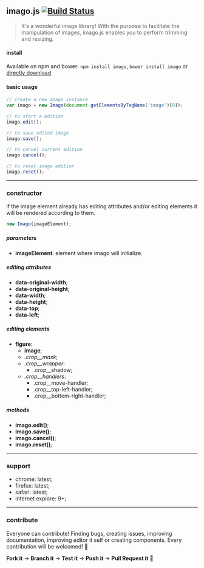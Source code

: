 ## imago.js [![Build Status](https://travis-ci.org/evandroeisinger/imago.js.svg?branch=master)](https://travis-ci.org/evandroeisinger/imago.js)

> It's a wonderful image library! With the purpose to facilitate the manipulation of images, imago.js enables you to perform trimming and resizing.

#### install
Available on npm and bower:
`npm install imago`, `bower install imago` or [directly download](https://github.com/evandroeisinger/imago.js/raw/master/src/editore.js)

#### basic usage
```javascript
// create a new imago instance
var imago = new Imago(document.getElementsByTagName('image')[0]);

// to start a edition
imago.edit();

// to save edited image
imago.save();

// to cancel current edition
imago.cancel();

// to reset image edition
imago.reset();
```

---
### constructor
if the image element already has editing attributes and/or editing elements it will be rendered according to them.
```javascript
new Imago(imageElement);
```
##### parameters
  - **imageElement**: element where imago will initialize.
  
##### editing attributes
  - **data-original-width**;
  - **data-original-height**;
  - **data-width**;
  - **data-height**;
  - **data-top**;
  - **data-left**;

##### editing elements
  - **figure**:
    - **image**;
    - *.crop__mask*;
    - *.crop__wrapper*:
      - .crop__shadow;
    - *.crop__handlers*:
      - .crop__move-handler;
      - .crop__top-left-handler;
      - .crop__bottom-right-handler;

##### methods
  - **imago.edit()**;
  - **imago.save()**;
  - **imago.cancel()**;
  - **imago.reset()**;

---
### support
- chrome: latest;
- firefox: latest;
- safari: latest;
- internet explore: 9+;

---
### contribute
Everyone can contribute! Finding bugs, creating issues, improving documentation, improving editor it self or creating components.
Every contribution will be welcomed! :santa: 

**Fork it** -> **Branch it** -> **Test it** -> **Push it** -> **Pull Request it** :gem:
